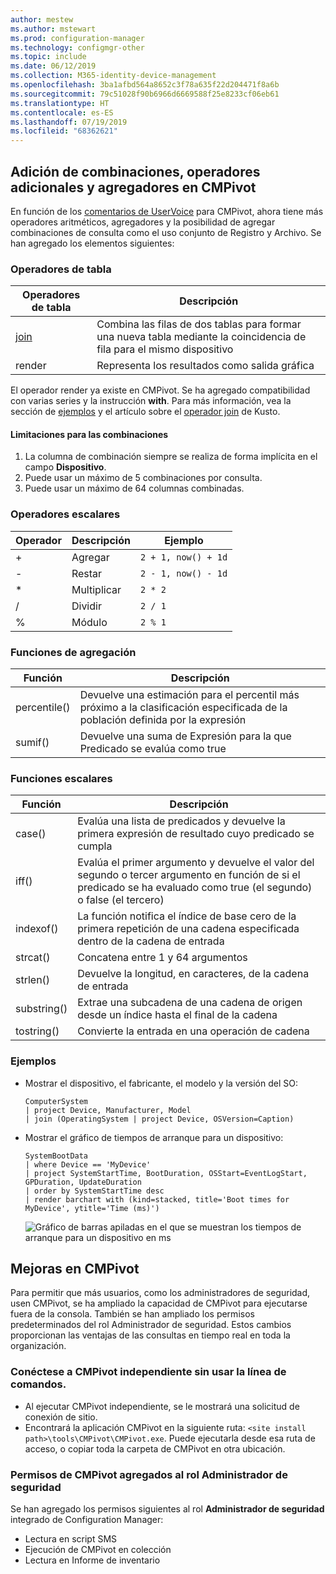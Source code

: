 ```yaml
---
author: mestew
ms.author: mstewart
ms.prod: configuration-manager
ms.technology: configmgr-other
ms.topic: include
ms.date: 06/12/2019
ms.collection: M365-identity-device-management
ms.openlocfilehash: 3ba1afbd564a8652c3f78a635f22d204471f8a6b
ms.sourcegitcommit: 79c51028f90b6966d6669588f25e8233cf06eb61
ms.translationtype: HT
ms.contentlocale: es-ES
ms.lasthandoff: 07/19/2019
ms.locfileid: "68362621"
---
```

## <a name="bkmk_cmpivot"></a> Adición de combinaciones, operadores adicionales y agregadores en CMPivot
<!--4054074-->
 En función de los [comentarios de UserVoice](https://configurationmanager.uservoice.com/forums/300492-ideas/suggestions/35636239-cmpivot-additional-operators-and-joins) para CMPivot, ahora tiene más operadores aritméticos, agregadores y la posibilidad de agregar combinaciones de consulta como el uso conjunto de Registro y Archivo. Se han agregado los elementos siguientes:

### <a name="table-operators"></a>Operadores de tabla

|Operadores de tabla| Descripción|
|-----|-----|
| [join](https://docs.microsoft.com/azure/kusto/query/joinoperator)| Combina las filas de dos tablas para formar una nueva tabla mediante la coincidencia de fila para el mismo dispositivo|
|render|Representa los resultados como salida gráfica|

El operador render ya existe en CMPivot. Se ha agregado compatibilidad con varias series y la instrucción **with**. Para más información, vea la sección de [ejemplos](#bkmk_cmpivot-examples) y el artículo sobre el [operador join](https://docs.microsoft.com/azure/kusto/query/joinoperator) de Kusto. 

#### <a name="limitations-for-joins"></a>Limitaciones para las combinaciones

1. La columna de combinación siempre se realiza de forma implícita en el campo **Dispositivo**.
1. Puede usar un máximo de 5 combinaciones por consulta.
1. Puede usar un máximo de 64 columnas combinadas.

### <a name="scalar-operators"></a>Operadores escalares

|Operador| Descripción|Ejemplo|
|-----|-----|-----|
| + | Agregar| `2 + 1, now() + 1d`|
| - |  Restar| `2 - 1, now() - 1d`|
| * | Multiplicar| `2 * 2`|
| / | Dividir | `2 / 1`|
| % | Módulo | `2 % 1`

### <a name="aggregation-functions"></a>Funciones de agregación

|Función| Descripción|
|-----|-----|
| percentile()| Devuelve una estimación para el percentil más próximo a la clasificación especificada de la población definida por la expresión|
| sumif() | Devuelve una suma de Expresión para la que Predicado se evalúa como true|

### <a name="scalar-functions"></a>Funciones escalares

|Función| Descripción|
|-----|-----|
| case()| Evalúa una lista de predicados y devuelve la primera expresión de resultado cuyo predicado se cumpla |
| iff() | Evalúa el primer argumento y devuelve el valor del segundo o tercer argumento en función de si el predicado se ha evaluado como true (el segundo) o false (el tercero)|
 | indexof() | La función notifica el índice de base cero de la primera repetición de una cadena especificada dentro de la cadena de entrada|
| strcat() | Concatena entre 1 y 64 argumentos |
| strlen()| Devuelve la longitud, en caracteres, de la cadena de entrada|
| substring() | Extrae una subcadena de una cadena de origen desde un índice hasta el final de la cadena |
| tostring() | Convierte la entrada en una operación de cadena |


### <a name="bkmk_cmpivot-examples"></a> Ejemplos

- Mostrar el dispositivo, el fabricante, el modelo y la versión del SO:

   ```Kusto
   ComputerSystem
   | project Device, Manufacturer, Model
   | join (OperatingSystem | project Device, OSVersion=Caption)
   ```

- Mostrar el gráfico de tiempos de arranque para un dispositivo:

   ```Kusto
   SystemBootData
   | where Device == 'MyDevice'
   | project SystemStartTime, BootDuration, OSStart=EventLogStart, GPDuration, UpdateDuration
   | order by SystemStartTime desc
   | render barchart with (kind=stacked, title='Boot times for MyDevice', ytitle='Time (ms)')
   ```
 
   ![Gráfico de barras apiladas en el que se muestran los tiempos de arranque para un dispositivo en ms](../../media/4054074-render-using-with-statement.png)


## <a name="improvements-to-cmpivot"></a>Mejoras en CMPivot

Para permitir que más usuarios, como los administradores de seguridad, usen CMPivot, se ha ampliado la capacidad de CMPivot para ejecutarse fuera de la consola. También se han ampliado los permisos predeterminados del rol Administrador de seguridad. Estos cambios proporcionan las ventajas de las consultas en tiempo real en toda la organización.

### <a name="connect-to-cmpivot-standalone-without-using-the-command-line"></a>Conéctese a CMPivot independiente sin usar la línea de comandos.
<!--4619340-->

- Al ejecutar CMPivot independiente, se le mostrará una solicitud de conexión de sitio. 
- Encontrará la aplicación CMPivot en la siguiente ruta: `<site install path>\tools\CMPivot\CMPivot.exe`. Puede ejecutarla desde esa ruta de acceso, o copiar toda la carpeta de CMPivot en otra ubicación.
 
### <a name="added-cmpivot-permissions-to-the-security-administrator-role"></a>Permisos de CMPivot agregados al rol Administrador de seguridad
<!--4683130-->

Se han agregado los permisos siguientes al rol **Administrador de seguridad** integrado de Configuration Manager:
- Lectura en script SMS
- Ejecución de CMPivot en colección
- Lectura en Informe de inventario

